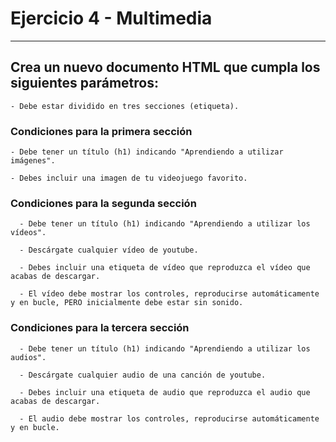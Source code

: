 # Ejercicio 4 - Multimedia
___
## Crea un nuevo documento HTML que cumpla los siguientes parámetros:

    - Debe estar dividido en tres secciones (etiqueta).

  ### Condiciones para la primera sección

    - Debe tener un título (h1) indicando "Aprendiendo a utilizar imágenes".

    - Debes incluir una imagen de tu videojuego favorito.

  ### Condiciones para la segunda sección

      - Debe tener un título (h1) indicando "Aprendiendo a utilizar los vídeos".

      - Descárgate cualquier vídeo de youtube.

      - Debes incluir una etiqueta de vídeo que reproduzca el vídeo que acabas de descargar.

      - El vídeo debe mostrar los controles, reproducirse automáticamente y en bucle, PERO inicialmente debe estar sin sonido.

  ### Condiciones para la tercera sección

      - Debe tener un título (h1) indicando "Aprendiendo a utilizar los audios".

      - Descárgate cualquier audio de una canción de youtube.

      - Debes incluir una etiqueta de audio que reproduzca el audio que acabas de descargar.

      - El audio debe mostrar los controles, reproducirse automáticamente y en bucle.